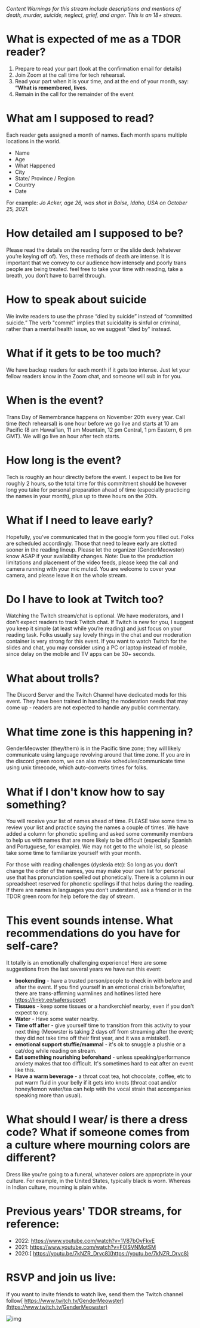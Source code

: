 *Content Warnings for this stream include descriptions and mentions of death, murder, suicide, neglect, grief, and anger. This is an 18+ stream.*

# What is expected of me as a TDOR reader?

1. Prepare to read your part (look at the confirmation email for details)
2. Join Zoom at the call time for tech rehearsal. 
3. Read your part when it is your time, and at the end of your month, say:
   **“What is remembered, lives.**
4. Remain in the call for the remainder of the event

# What am I supposed to read?

Each reader gets assigned a month of names. Each month spans multiple locations in the world.

- Name
- Age
- What Happened
- City
- State/ Province / Region
- Country
- Date

For example: 
*Jo Acker, age 26, was shot in Boise, Idaho, USA on October 25, 2021.*

# How detailed am I supposed to be?

Please read the details on the reading form or the slide deck (whatever you’re keying off of). Yes, these methods of death are intense. It is important that we convey to our audience how intensely and poorly trans people are being treated. feel free to take your time with reading, take a breath, you don’t have to barrel through.

# How to speak about suicide

We invite readers to use the phrase “died by suicide” instead of “committed suicide.” The verb "commit" implies that suicidality is sinful or criminal, rather than a mental health issue, so we suggest "died by" instead.

# What if it gets to be too much?

We have backup readers for each month if it gets too intense. Just let your fellow readers know in the Zoom chat, and someone will sub in for you.

# When is the event?

Trans Day of Remembrance happens on November 20th every year. Call time (tech rehearsal) is one hour before we go live and starts at 10 am Pacific (8 am Hawai’ian, 11 am Mountain, 12 pm Central, 1 pm Eastern, 6 pm GMT). We will go live an hour after tech starts.

# How long is the event?

Tech is roughly an hour directly before the event. I expect to be live for roughly 2 hours, so the total time for this commitment should be however long you take for personal preparation ahead of time (especially practicing the names in your month), plus up to three hours on the 20th. 

# What if I need to leave early?

Hopefully, you’ve communicated that in the google form you filled out. Folks are scheduled accordingly. Those that need to leave early are slotted sooner in the reading lineup. Please let the organizer (GenderMeowster) know ASAP if your availability changes.
Note: Due to the production limitations and placement of the video feeds, please keep the call and camera running with your mic muted. You are welcome to cover your camera, and please leave it on the whole stream.

# Do I have to look at Twitch too?

Watching the Twitch stream/chat is optional. We have moderators, and I don't expect readers to track Twitch chat. If Twitch is new for you, I suggest you keep it simple (at least while you’re reading) and just focus on your reading task. Folks usually say lovely things in the chat and our moderation container is very strong for this event. If you want to watch Twitch for the slides and chat, you may consider using a PC or laptop instead of mobile, since delay on the mobile and TV apps can be 30+ seconds.

# What about trolls?

The Discord Server and the Twitch Channel have dedicated mods for this event. They have been trained in handling the moderation needs that may come up - readers are not expected to handle any public commentary.

# What time zone is this happening in? 

GenderMeowster (they/them) is in the Pacific time zone; they will likely communicate using language revolving around that time zone. If you are in the discord green room, we can also make schedules/communicate time using unix timecode, which auto-converts times for folks.

# What if I don't know how to say something?

You will receive your list of names ahead of time. PLEASE take some time to review your list and practice saying the names a couple of times. We have added a column for phonetic spelling and asked some community members to help us with names that are more likely to be difficult (especially Spanish and Portuguese, for example). We may not get to the whole list, so please take some time to familiarize yourself with your month.

For those with reading challenges (dyslexia etc): So long as you don’t change the order of the names, you may make your own list for personal use that has pronunciation spelled out phonetically. There is a column in our spreadsheet reserved for phonetic spellings if that helps during the reading. If there are names in languages you don’t understand, ask a friend or in the TDOR green room for help before the day of stream.

# This event sounds intense. What recommendations do you have for self-care?

It totally is an emotionally challenging experience! Here are some suggestions from the last several years we have run this event:

- **bookending** - have a trusted person/people to check in with before and after the event. If you find yourself in an emotional crisis before/after, there are trans-affirming warmlines and hotlines listed here https://linktr.ee/safersupport 
- **Tissues** - keep some tissues or a handkerchief nearby, even if you don't expect to cry.
- **Water** - Have some water nearby.
- **Time off after** - give yourself time to transition from this activity to your next thing (Meowster is taking 2 days off from streaming after the event; they did not take time off their first year, and it was a mistake!).
- **emotional support stuffie/mammal** - it's ok to snuggle a plushie or a cat/dog while reading on stream.
- **Eat something nourishing beforehand** - unless speaking/performance anxiety makes that too difficult. It's sometimes hard to eat after an event like this.
- **Have a warm beverage**  - a throat coat tea, hot chocolate, coffee, etc to put warm fluid in your belly if it gets into knots (throat coat and/or honey/lemon water/tea can help with the vocal strain that accompanies speaking more than usual).

# What should I wear/ is there a dress code? What if someone comes from a culture where mourning colors are different?

Dress like you're going to a funeral, whatever colors are appropriate in your culture. For example, in the United States, typically black is worn. Whereas in Indian culture, mourning is plain white.

# Previous years' TDOR streams, for reference: 

- 2022: https://www.youtube.com/watch?v=1V87bOvFkvE  
- 2021: [https://www.youtube.com/watch?v=F0ISVNMotSM ](https://www.youtube.com/watch?v=F0ISVNMotSM)
- 2020:[ https://youtu.be/7kNZR_Drvc8](https://youtu.be/7kNZR_Drvc8)

#   RSVP and join us live: 

If you want to invite friends to watch live, send them the Twitch channel follow[ https://www.twitch.tv/GenderMeowster](https://www.twitch.tv/GenderMeowster)


![img](https://lh7-us.googleusercontent.com/docsz/AD_4nXdO_oMbV7cbQ1XRFsx7WGqPa2aggKQ_CDvJzstfTGBlemgmpwW363rdpOHcaTpWNpL2BDrt1Hc5WmWVeLemdcIyEm-WW7dmBWf1UsqeakDxwNWzjWW-fNuDmOKi6hMEpfJo87Ci7jmQ1J1XV-mlfAiNVm_-?key=xFuj2b4vcVPfBCjsZZ7o3g)

